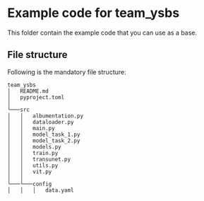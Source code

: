 # Example code for team_ysbs
This folder contain the example code that you can use as a base.
## File structure
Following is the mandatory file structure:
```
team_ysbs
│   README.md
│   pyproject.toml    
│
└───src
│   │   albumentation.py
│   │   dataloader.py
│   │   main.py
│   │   model_task_1.py
│   │   model_task_2.py
│   │   models.py
│   │   train.py
│   │   transunet.py
│   │   utils.py
│   │   vit.py
│   │
└───└───config
│   │   │   data.yaml
```
